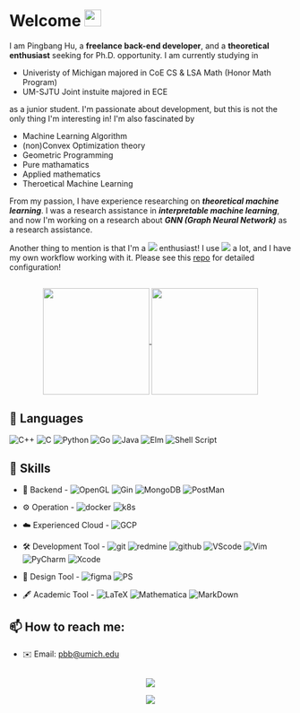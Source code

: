 # Welcome <img src="https://raw.githubusercontent.com/MartinHeinz/MartinHeinz/master/wave.gif" width="30px">

I am Pingbang Hu, a **freelance back-end developer**, and a **theoretical enthusiast** seeking for Ph.D. opportunity. I am currently studying in 
- Univeristy of Michigan majored in CoE CS & LSA Math (Honor Math Program)
- UM-SJTU Joint instuite majored in ECE 

as a junior student. I'm passionate about development, but this is not the only thing I'm interesting in! I'm also fascinated by 
- Machine Learning Algorithm
- (non)Convex Optimization theory
- Geometric Programming
- Pure mathamatics
- Applied mathematics
- Theroetical Machine Learning

From my passion, I have experience researching on ***theoretical machine learning***. I was a research assistance in ***interpretable machine learning***, and now I'm working on a research about ***GNN (Graph Neural Network)*** as a research assistance.

Another thing to mention is that I'm a <img src="https://render.githubusercontent.com/render/math?math=\LaTeX"> enthusiast! I use <img src="https://render.githubusercontent.com/render/math?math=\LaTeX"> a lot, and I have my own workflow working with it. Please see this [repo](https://github.com/sleepymalc/VSCode-LaTeX-Inkscape) for detailed configuration! 

##

<p align="center">
  <a href="https://github.com/anuraghazra/github-readme-stats">
    <img align="center" height="190" src="https://github-readme-stats.vercel.app/api?username=sleepymalc&show_icons=true&count_private=true&include_all_commits=true&theme=dracula" />
  </a>
  <a href="https://github.com/anuraghazra/github-readme-stats">
    <img align="center" height="190" src="https://github-readme-stats.vercel.app/api/top-langs/?username=sleepymalc&hide=Tex&theme=dracula&layout=compact&langs_count=8" />
  </a>
</p>

## 💬 Languages

![C++](https://img.shields.io/badge/C%2B%2B-00599C?logo=c%2B%2B&logoColor=white)
![C](https://img.shields.io/badge/C-00599C?logo=c&logoColor=white)
![Python](https://img.shields.io/badge/python-3670A0?logo=python&logoColor=ffdd54)
![Go](https://img.shields.io/badge/-Golang-00ADD8?logo=go&logoColor=white)
![Java](https://img.shields.io/badge/-Java-007396?logo=java&logoColor=white)
![Elm](https://img.shields.io/badge/Elm-60B5CC?logo=elm&logoColor=white)
![Shell Script](https://img.shields.io/badge/shell_script-%23121011.svg?logo=gnu-bash&logoColor=white)

## 🦾 Skills

 - 🔩 Backend - ![OpenGL](https://img.shields.io/badge/OpenGL-FFFFFF?logo=opengl)
    ![Gin](https://img.shields.io/badge/-Gin-00ADD8?link=https://github.com/gin-gonic/gin)
    ![MongoDB](https://img.shields.io/badge/MongoDB-4EA94B?logo=mongodb&logoColor=white)
    ![PostMan](https://img.shields.io/badge/Postman-FF6C37?logo=Postman&logoColor=white)

 - ⚙️ Operation - ![docker](https://img.shields.io/badge/-Docker-2496ED?logo=docker&logoColor=white)
    ![k8s](https://img.shields.io/badge/-Kubernetes-326CE5?logo=Kubernetes&logoColor=white)

 - ☁️ Experienced Cloud - ![GCP](https://img.shields.io/badge/-Google%20Cloud-4285F4?logo=google%20cloud&logoColor=white)

 - 🛠 Development Tool - ![git](https://img.shields.io/badge/-Git-F05032?logo=git&logoColor=white)
    ![redmine](https://img.shields.io/badge/-Redmine-B32024?logo=Redmine&logoColor=red)
    ![github](https://img.shields.io/badge/-Github-181717?logo=github&logoColor=white)
    ![VScode](https://img.shields.io/badge/-VS%20Code-007ACC?logo=visual%20studio%20code&logoColor=white)
    ![Vim](https://img.shields.io/badge/VIM-%2311AB00.svg?logo=vim&logoColor=white)
    ![PyCharm](https://img.shields.io/badge/pycharm-143?logo=pycharm&logoColor=green)
    ![Xcode](https://img.shields.io/badge/Xcode-007ACC?logo=Xcode&logoColor=white)

 - 🎨 Design Tool - ![figma](https://img.shields.io/badge/-Figma-F24E1E?logo=figma&logoColor=white)
    ![PS](https://img.shields.io/badge/-Adobe%20Photoshop-31A8FF?logo=adobe%20photoshop&logoColor=white)

 - 🖋 Academic Tool - ![LaTeX](https://img.shields.io/badge/latex-%23008080.svg?logo=latex&logoColor=white) 
    ![Mathematica](https://img.shields.io/static/v1?message=Mathematica&color=DD1100&logo=Wolfram+Mathematica&logoColor=FFFFFF&label=)
    ![MarkDown](https://img.shields.io/badge/Markdown-000000?logo=markdown&logoColor=white) 

## 📫 How to reach me:

- ✉️ Email: pbb@umich.edu

##

<p align="center">
  <img src="http://github-readme-streak-stats.herokuapp.com?user=sleepymalc&theme=dracula" />
</p>
<p align="center">
  <img src="https://github-readme-stats-peach-two.vercel.app/api/wakatime?username=sleepymalc&layout=compact&theme=dracula" />
</p>
